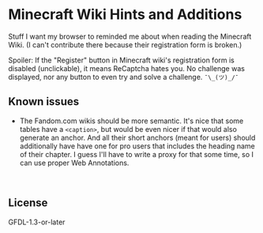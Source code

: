 ﻿
Minecraft Wiki Hints and Additions
==================================

<!--#echo json="package.json" key="description" -->
Stuff I want my browser to reminded me about when reading the Minecraft Wiki.
(I can&#39;t contribute there because their registration form is broken.)
<!--/#echo -->


Spoiler: If the "Register" button in Minecraft wiki's registration form
is disabled (unclickable), it means ReCaptcha hates you. No challenge was
displayed, nor any button to even try and solve a challenge. `¯\_(ツ)_/¯`





<!--#toc stop="scan" -->



Known issues
------------

* The Fandom.com wikis should be more semantic. It's nice that some tables
  have a `<caption>`, but would be even nicer if that would also generate an
  anchor. And all their short anchors (meant for users) should additionally
  have have one for pro users that includes the heading name of their chapter.
  I guess I'll have to write a proxy for that some time, so I can use proper
  Web Annotations.




&nbsp;


License
-------
<!--#echo json="package.json" key=".license" -->
GFDL-1.3-or-later
<!--/#echo -->
